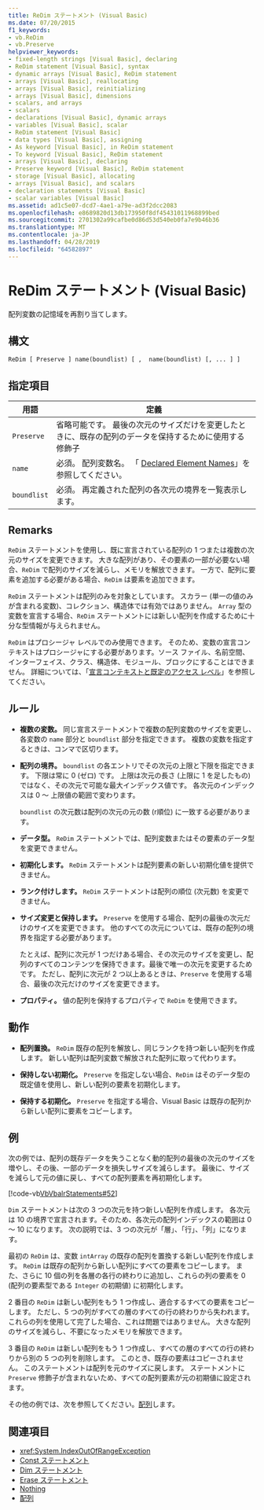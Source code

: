 ```yaml
---
title: ReDim ステートメント (Visual Basic)
ms.date: 07/20/2015
f1_keywords:
- vb.ReDim
- vb.Preserve
helpviewer_keywords:
- fixed-length strings [Visual Basic], declaring
- ReDim statement [Visual Basic], syntax
- dynamic arrays [Visual Basic], ReDim statement
- arrays [Visual Basic], reallocating
- arrays [Visual Basic], reinitializing
- arrays [Visual Basic], dimensions
- scalars, and arrays
- scalars
- declarations [Visual Basic], dynamic arrays
- variables [Visual Basic], scalar
- ReDim statement [Visual Basic]
- data types [Visual Basic], assigning
- As keyword [Visual Basic], in ReDim statement
- To keyword [Visual Basic], ReDim statement
- arrays [Visual Basic], declaring
- Preserve keyword [Visual Basic], ReDim statement
- storage [Visual Basic], allocating
- arrays [Visual Basic], and scalars
- declaration statements [Visual Basic]
- scalar variables [Visual Basic]
ms.assetid: ad1c5e07-dcd7-4ae1-a79e-ad3f2dcc2083
ms.openlocfilehash: e8689820d13db173950f8df45431011968899bed
ms.sourcegitcommit: 2701302a99cafbe0d86d53d540eb0fa7e9b46b36
ms.translationtype: MT
ms.contentlocale: ja-JP
ms.lasthandoff: 04/28/2019
ms.locfileid: "64582897"
---
```

# <a name="redim-statement-visual-basic"></a>ReDim ステートメント (Visual Basic)
配列変数の記憶域を再割り当てします。  
  
## <a name="syntax"></a>構文  
  
```  
ReDim [ Preserve ] name(boundlist) [ ,  name(boundlist) [, ... ] ]  
```  
  
## <a name="parts"></a>指定項目  
  
|用語|定義|  
|----------|----------------|  
|`Preserve`|省略可能です。 最後の次元のサイズだけを変更したときに、既存の配列のデータを保持するために使用する修飾子|  
|`name`|必須。 配列変数名。 「 [Declared Element Names](../../../visual-basic/programming-guide/language-features/declared-elements/declared-element-names.md)」を参照してください。|  
|`boundlist`|必須。 再定義された配列の各次元の境界を一覧表示します。|  
  
## <a name="remarks"></a>Remarks  
 `ReDim` ステートメントを使用し、既に宣言されている配列の 1 つまたは複数の次元のサイズを変更できます。 大きな配列があり、その要素の一部が必要ない場合、`ReDim` で配列のサイズを減らし、メモリを解放できます。 一方で、配列に要素を追加する必要がある場合、`ReDim` は要素を追加できます。  
  
 `ReDim` ステートメントは配列のみを対象としています。 スカラー (単一の値のみが含まれる変数)、コレクション、構造体では有効ではありません。 `Array` 型の変数を宣言する場合、`ReDim` ステートメントには新しい配列を作成するために十分な型情報が与えられません。  
  
 `ReDim` はプロシージャ レベルでのみ使用できます。 そのため、変数の宣言コンテキストはプロシージャにする必要があります。ソース ファイル、名前空間、インターフェイス、クラス、構造体、モジュール、ブロックにすることはできません。 詳細については、「[宣言コンテキストと既定のアクセス レベル](../../../visual-basic/language-reference/statements/declaration-contexts-and-default-access-levels.md)」を参照してください。  
  
## <a name="rules"></a>ルール  
  
- **複数の変数。** 同じ宣言ステートメントで複数の配列変数のサイズを変更し、各変数の `name` 部分と `boundlist` 部分を指定できます。 複数の変数を指定するときは、コンマで区切ります。  
  
- **配列の境界。** `boundlist` の各エントリでその次元の上限と下限を指定できます。 下限は常に 0 (ゼロ) です。 上限は次元の長さ (上限に 1 を足したもの) ではなく、その次元で可能な最大インデックス値です。 各次元のインデックスは 0 ～ 上限値の範囲で変わります。  
  
     `boundlist` の次元数は配列の次元の元の数 (r順位) に一致する必要があります。  
  
- **データ型。** `ReDim` ステートメントでは、配列変数またはその要素のデータ型を変更できません。  
  
- **初期化します。** `ReDim` ステートメントは配列要素の新しい初期化値を提供できません。  
  
- **ランク付けします。** `ReDim` ステートメントは配列の順位 (次元数) を変更できません。  
  
- **サイズ変更と保持します。** `Preserve` を使用する場合、配列の最後の次元だけのサイズを変更できます。 他のすべての次元については、既存の配列の境界を指定する必要があります。  
  
     たとえば、配列に次元が 1 つだけある場合、その次元のサイズを変更し、配列のすべてのコンテンツを保持できます。最後で唯一の次元を変更するためです。 ただし、配列に次元が 2 つ以上あるときは、`Preserve` を使用する場合、最後の次元だけのサイズを変更できます。  
  
- **プロパティ。** 値の配列を保持するプロパティで `ReDim` を使用できます。  
  
## <a name="behavior"></a>動作  
  
- **配列置換。** `ReDim` 既存の配列を解放し、同じランクを持つ新しい配列を作成します。 新しい配列は配列変数で解放された配列に取って代わります。  
  
- **保持しない初期化。** `Preserve` を指定しない場合、`ReDim` はそのデータ型の既定値を使用し、新しい配列の要素を初期化します。  
  
- **保持する初期化。** `Preserve` を指定する場合、Visual Basic は既存の配列から新しい配列に要素をコピーします。  
  
## <a name="example"></a>例  
 次の例では、配列の既存データを失うことなく動的配列の最後の次元のサイズを増やし、その後、一部のデータを損失しサイズを減らします。 最後に、サイズを減らして元の値に戻し、すべての配列要素を再初期化します。  
  
 [!code-vb[VbVbalrStatements#52](~/samples/snippets/visualbasic/VS_Snippets_VBCSharp/VbVbalrStatements/VB/Class1.vb#52)]  
  
 `Dim` ステートメントは次の 3 つの次元を持つ新しい配列を作成します。 各次元は 10 の境界で宣言されます。そのため、各次元の配列インデックスの範囲は 0 ～ 10 になります。 次の説明では、3 つの次元が「層」、「行」、「列」になります。  
  
 最初の `ReDim` は、変数 `intArray` の既存の配列を置換する新しい配列を作成します。 `ReDim` は既存の配列から新しい配列にすべての要素をコピーします。 また、さらに 10 個の列を各層の各行の終わりに追加し、これらの列の要素を 0 (配列の要素型である `Integer` の初期値) に初期化します。  
  
 2 番目の `ReDim` は新しい配列をもう 1 つ作成し、適合するすべての要素をコピーします。 ただし、5 つの列がすべての層のすべての行の終わりから失われます。 これらの列を使用して完了した場合、これは問題ではありません。 大きな配列のサイズを減らし、不要になったメモリを解放できます。  
  
 3 番目の `ReDim` は新しい配列をもう 1 つ作成し、すべての層のすべての行の終わりから別の 5 つの列を削除します。 このとき、既存の要素はコピーされません。 このステートメントは配列を元のサイズに戻します。 ステートメントに `Preserve` 修飾子が含まれないため、すべての配列要素が元の初期値に設定されます。  
  
 その他の例では、次を参照してください。[配列](../../../visual-basic/programming-guide/language-features/arrays/index.md)します。  
  
## <a name="see-also"></a>関連項目

- <xref:System.IndexOutOfRangeException>
- [Const ステートメント](../../../visual-basic/language-reference/statements/const-statement.md)
- [Dim ステートメント](../../../visual-basic/language-reference/statements/dim-statement.md)
- [Erase ステートメント](../../../visual-basic/language-reference/statements/erase-statement.md)
- [Nothing](../../../visual-basic/language-reference/nothing.md)
- [配列](../../../visual-basic/programming-guide/language-features/arrays/index.md)
